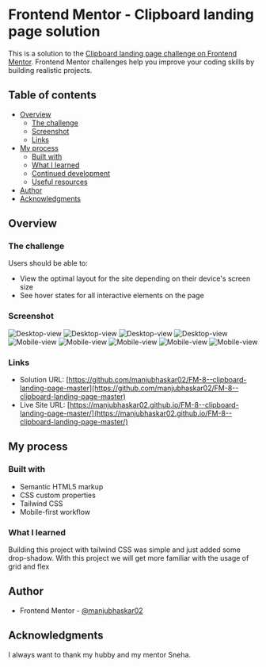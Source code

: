 # Frontend Mentor - Clipboard landing page solution

This is a solution to the [Clipboard landing page challenge on Frontend Mentor](https://www.frontendmentor.io/challenges/clipboard-landing-page-5cc9bccd6c4c91111378ecb9). Frontend Mentor challenges help you improve your coding skills by building realistic projects. 

## Table of contents

- [Overview](#overview)
  - [The challenge](#the-challenge)
  - [Screenshot](#screenshot)
  - [Links](#links)
- [My process](#my-process)
  - [Built with](#built-with)
  - [What I learned](#what-i-learned)
  - [Continued development](#continued-development)
  - [Useful resources](#useful-resources)
- [Author](#author)
- [Acknowledgments](#acknowledgments)

## Overview

### The challenge

Users should be able to:

- View the optimal layout for the site depending on their device's screen size
- See hover states for all interactive elements on the page

### Screenshot

![Desktop-view](./images/desktop-1.png)
![Desktop-view](./images/desktop-2.png)
![Desktop-view](./images/desktop-3.png)
![Desktop-view](./images/desktop-4.png)
![Mobile-view](./images/mobile-1.png)
![Mobile-view](./images/mobile-2.png)
![Mobile-view](./images/mobile-3.png)
![Mobile-view](./images/mobile-4.png)
![Mobile-view](./images/mobile-5.png)



### Links

- Solution URL: [https://github.com/manjubhaskar02/FM-8--clipboard-landing-page-master](https://github.com/manjubhaskar02/FM-8--clipboard-landing-page-master)
- Live Site URL: [https://manjubhaskar02.github.io/FM-8--clipboard-landing-page-master/](https://manjubhaskar02.github.io/FM-8--clipboard-landing-page-master/)

## My process

### Built with

- Semantic HTML5 markup
- CSS custom properties
- Tailwind CSS
- Mobile-first workflow


### What I learned

Building this project with tailwind CSS was simple and just added some drop-shadow. With this project we will get more familiar with the usage of grid and flex

## Author

- Frontend Mentor - [@manjubhaskar02](https://www.frontendmentor.io/profile/manjubhaskar02)

## Acknowledgments

I always want to thank my hubby and my mentor Sneha.